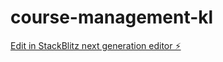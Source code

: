 # course-management-kl

[Edit in StackBlitz next generation editor ⚡️](https://stackblitz.com/~/github.com/muna8646/course-management-kl)